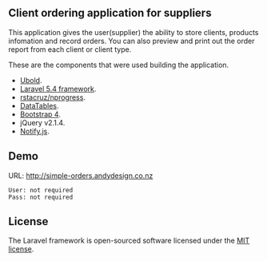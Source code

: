 ## Client ordering application for suppliers

This application gives the user(supplier) the ability to store clients, products infomation and record orders.  You can also preview and print out the order report from each client or client type.

These are the components that were used building the application.
- [Ubold](https://themeforest.net/item/ubold-responsive-web-app-kit/13489470).
- [Laravel 5.4 framework](https://laravel.com).
- [rstacruz/nprogress](https://github.com/rstacruz/nprogress).
- [DataTables](https://github.com/DataTables/DataTables).
- [Bootstrap 4](https://github.com/twbs/bootstrap).
- jQuery v2.1.4.
- [Notify.js](http://notifyjs.com).

Demo
------------------- 
URL: http://simple-orders.andydesign.co.nz
```
User: not required
Pass: not required
```

## License

The Laravel framework is open-sourced software licensed under the [MIT license](http://opensource.org/licenses/MIT).
